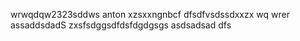 wrwqdqw2323sddws anton
xzsxxngnbcf
dfsdfvsdssdxxzx
wq  wrer
assaddsdadS
zxsfsdggsdfdsfdgdgsgs
asdsadsad
dfs
